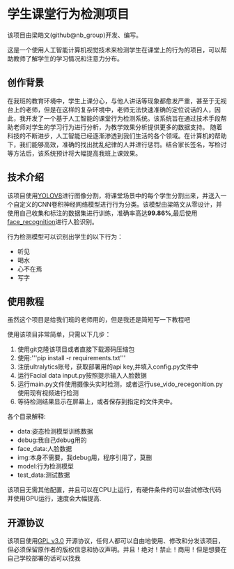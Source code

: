 # 学生课堂行为检测项目

该项目由梁皓文(github@nb_group)开发、编写。

这是一个使用人工智能计算机视觉技术来检测学生在课堂上的行为的项目，可以帮助教师了解学生的学习情况和注意力分布。

## 创作背景
在我班的教育环境中，学生上课分心，与他人讲话等现象都愈发严重，甚至于无视台上的老师，但是在这样的复杂环境中，老师无法快速准确的定位说话的人，因此，我开发了一个基于人工智能的课堂行为检测系统。该系统旨在通过技术手段帮助老师对学生的学习行为进行分析，为教学效果分析提供更多的数据支持。
随着科技的不断进步，人工智能已经逐渐渗透到我们生活的各个领域。在计算机的帮助下，我们能够高效，准确的找出扰乱纪律的人并进行惩罚。结合家长签名，写检讨等方法后，该系统预计将大幅提高我班上课效果。


## 技术介绍

该项目使用[YOLOV8](https://github.com/ultralytics/ultralytics)进行图像分割，将课堂场景中的每个学生分割出来，并送入一个自定义的CNN卷积神经网络模型进行行为分类。该模型由梁皓文从零设计，并使用自己收集和标注的数据集进行训练，准确率高达**99.86%**,最后使用[face_recognition](https://github.com/ageitgey/face_recognition/)进行人脸识别。

行为检测模型可以识别出学生的以下行为：
- 听见
- 喝水
- 心不在焉
- 写字


## 使用教程

虽然这个项目是给我们班的老师用的，但是我还是简短写一下教程吧

使用该项目非常简单，只需以下几步：

1. 使用git克隆该项目或者直接下载源码压缩包
2. 使用:'''pip install -r requirements.txt'''
3. 注册ultralytics账号，获取部署用的api key,并填入config.py文件中
4. 运行Facial data input.py按照提示输入人脸数据
5. 运行main.py文件使用摄像头实时检测，或者运行use_vido_recegonition.py使用现有视频进行检测
6. 等待检测结果显示在屏幕上，或者保存到指定的文件夹中。

各个目录解释:
 - data:姿态检测模型训练数据
 - debug:我自己debug用的
 - face_data:人脸数据
 - img:本身不需要，我debug用，程序引用了，莫删
 - model:行为检测模型
 - test_data:测试数据

该项目无需其他配置，并且可以在CPU上运行，有硬件条件的可以尝试修改代码并使用GPU运行，速度会大幅提高.

## 开源协议

该项目使用[GPL v3.0](https://github.com/KSXGitHub/GPL-3.0/blob/89c928a17db494bb6f4c4013d77f5bee076d057d/LICENSE)
开源协议，任何人都可以自由地使用、修改和分发该项目，但必须保留原作者的版权信息和协议声明。并且！绝对！禁止！商用！但是想要在自己学校部署的话可以找我
